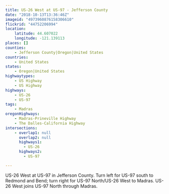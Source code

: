 ```yaml
---
title: US-26 West at US-97 - Jefferson County
date: "2018-10-13T13:36:46Z"
imageid: "4973960876158306610"
flickrid: "44752206994"
location:
    latitude: 44.607022
    longitude: -121.139113
places: []
counties:
    - Jefferson County|Oregon|United States
countries:
    - United States
states:
    - Oregon|United States
highwaytypes:
    - US Highway
    - US Highway
highways:
    - US-26
    - US-97
tags:
    - Madras
oregonHighways:
    - Madras-Prineville Highway
    - The Dalles-California Highway
intersections:
    - overlap1: null
      overlap2: null
      highways1:
        - US-26
      highways2:
        - US-97

---
```

US-26 West at US-97 in Jefferson County.  Turn left for US-97 south to Redmond and Bend; turn right for US-97 North/US-26 West to Madras.  US-26 West joins US-97 North through Madras.